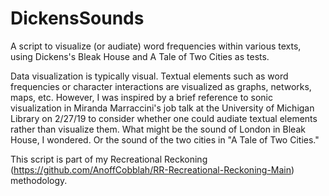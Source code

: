 # DickensSounds
A script to visualize (or audiate) word frequencies within various texts, using Dickens's Bleak House and A Tale of Two Cities as tests.

Data visualization is typically visual. Textual elements such as word frequencies or character interactions are visualized as graphs, networks, maps, etc. However, I was inspired by a brief reference to sonic visualization in Miranda Marraccini's job talk at the University of Michigan Library on 2/27/19 to consider whether one could audiate textual elements rather than visualize them. What might be the sound of London in Bleak House, I wondered. Or the sound of the two cities in "A Tale of Two Cities." 

This script is part of my Recreational Reckoning (https://github.com/AnoffCobblah/RR-Recreational-Reckoning-Main) methodology.
